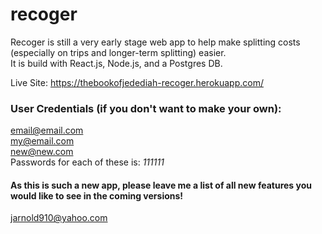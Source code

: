 # recoger


Recoger is still a very early stage web app to help make splitting costs (especially on trips and longer-term splitting) easier.  
It is build with React.js, Node.js, and a Postgres DB. 


Live Site: https://thebookofjedediah-recoger.herokuapp.com/

### User Credentials (if you don't want to make your own):

email@email.com  
my@email.com  
new@new.com  
Passwords for each of these is: *111111* 


#### As this is such a new app, please leave me a list of all new features you would like to see in the coming versions!  
jarnold910@yahoo.com
